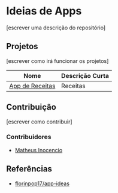 # Ideias de Apps

[escrever uma descrição do repositório]

## Projetos

[escrever como irá funcionar os projetos]

| Nome                                             | Descrição Curta |
| ------------------------------------------------ | --------------- |
| [App de Receitas](./projetos/app-de-receitas.md) | Receitas        |

## Contribuição

[escrever como contribuir]

### Contribuidores

- [Matheus Inocencio](https://github.com/inolopesm)

## Referências

- [florinpop17/app-ideas](https://github.com/florinpop17/app-ideas)
